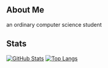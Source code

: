 ## About Me
an ordinary computer science student

## Stats
[![GitHub Stats](https://github-readme-stats.vercel.app/api?username=ursourcecode&hide=issues)](https://github.com/anuraghazra/github-readme-stats)
[![Top Langs](https://github-readme-stats.vercel.app/api/top-langs/?username=ursourcecode&layout=compact)](https://github.com/anuraghazra/github-readme-stats)
